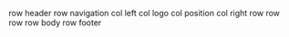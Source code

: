row header
    row navigation
        col left
            col logo
            col position
        col right
    row
    row
    row
row body
row footer